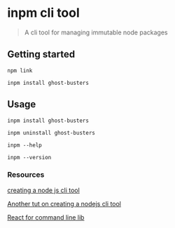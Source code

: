 # inpm cli tool

> A cli tool for managing immutable node packages

## Getting started

```
npm link
```

```
inpm install ghost-busters
```

## Usage

```
inpm install ghost-busters
```

```
inpm uninstall ghost-busters
```

```
inpm --help
```

```
inpm --version
```

### Resources

[creating a node js cli tool](https://x-team.com/blog/a-guide-to-creating-a-nodejs-command/)

[Another tut on creating a nodejs cli tool](https://www.twilio.com/blog/how-to-build-a-cli-with-node-js)

[React for command line lib](https://github.com/vadimdemedes/ink)
